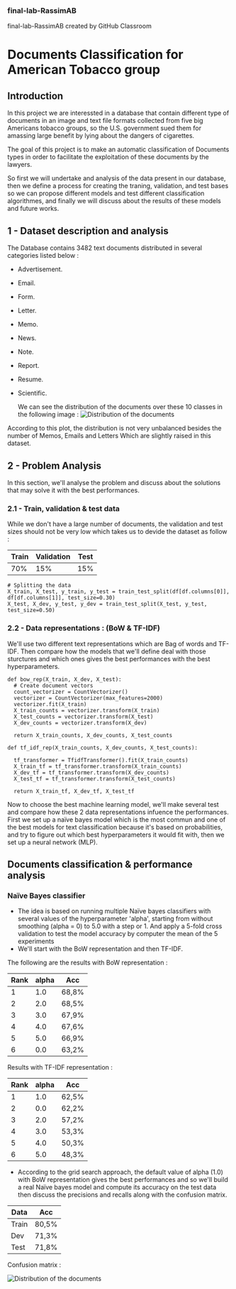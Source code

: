 ### final-lab-RassimAB
final-lab-RassimAB created by GitHub Classroom

# Documents Classification for American Tobacco group

## Introduction

  In this project we are interessted in a database that contain different type of documents in an image and text file formats collected from five big Americans tobacco groups, so the U.S. government sued them for amassing large benefit by lying about the dangers of cigarettes. 
  
  The goal of this project is to make an automatic classification of Documents types in order to facilitate the exploitation of these documents by the lawyers.
  
  So first we will undertake and analysis of the data present in our database, then we define a process for creating the traning, validation, and test bases so we can propose different models and test different classification algorithmes, and finally we will discuss about the results of these models and future works.

## 1 - Dataset description and analysis

  The Database contains 3482 text documents distributed in several categories listed below :
  
  * Advertisement.
  * Email.
  * Form.
  * Letter.
  * Memo.
  * News.
  * Note.
  * Report.
  * Resume.
  * Scientific.
  
    We can see the distribution of the documents over these 10 classes in the following image :
  ![Distribution of the documents]()
  
  According to this plot, the distribution is not very unbalanced besides the number of Memos, Emails and Letters Which are slightly raised in this dataset.
  
## 2 - Problem Analysis
  
  In this section, we'll analyse the problem and discuss about the solutions that may solve it with the best performances.

  ### 2.1 - Train, validation & test data 
  
  While we don't have a large number of documents, the validation and test sizes should not be very low which takes us to devide the dataset as follow : 
  
  Train | Validation | Test
------------ | ------------- | -------------
70% | 15% | 15%

  ```
  # Splitting the data
  X_train, X_test, y_train, y_test = train_test_split(df[df.columns[0]], df[df.columns[1]], test_size=0.30)
  X_test, X_dev, y_test, y_dev = train_test_split(X_test, y_test, test_size=0.50)
  ```

  ### 2.2 - Data representations : (BoW & TF-IDF)
  
   We'll use two different text representations which are Bag of words and TF-IDF. Then compare how the models that we'll define deal with those sturctures and which ones gives the best performances with the best hyperparameters. 
   
  ```
  def bow_rep(X_train, X_dev, X_test):
    # Create document vectors
    count_vectorizer = CountVectorizer()
    vectorizer = CountVectorizer(max_features=2000)
    vectorizer.fit(X_train)
    X_train_counts = vectorizer.transform(X_train)
    X_test_counts = vectorizer.transform(X_test)
    X_dev_counts = vectorizer.transform(X_dev)
    
    return X_train_counts, X_dev_counts, X_test_counts
    
  def tf_idf_rep(X_train_counts, X_dev_counts, X_test_counts):

    tf_transformer = TfidfTransformer().fit(X_train_counts)
    X_train_tf = tf_transformer.transform(X_train_counts)
    X_dev_tf = tf_transformer.transform(X_dev_counts)
    X_test_tf = tf_transformer.transform(X_test_counts)
    
    return X_train_tf, X_dev_tf, X_test_tf
  ```
  
  Now to choose the best machine learning model, we'll make several test and compare how these 2 data representations infuence the performances. First we set up a naïve bayes model which is the most commun and one of the best models for text classification because it's based on probabilities, and try to figure out which best hyperparameters it would fit with, then we set up a neural network (MLP).
  
## Documents classification & performance analysis 

  ### Naïve Bayes classifier
  
  - The idea is based on running multiple Naïve bayes classifiers with several values of the hyperparameter 'alpha', starting from without smoothing (alpha = 0) to 5.0 with a step or 1. And apply a 5-fold cross validation to test the model accuracy by computer the mean of the 5 experiments
  - We'll start with the BoW representation and then TF-IDF.
  
  The following are the results with BoW representation :
  
  Rank | alpha | Acc
------------ | ------------- | -------------
1 | 1.0 | 68,8%
2 | 2.0 | 68,5%
3 | 3.0 | 67,9%
4 | 4.0 | 67,6%
5 | 5.0 | 66,9%
6 | 0.0 | 63,2%

  Results with TF-IDF representation :
  
   Rank | alpha | Acc
------------ | ------------- | -------------
1 | 1.0 | 62,5%
2 | 0.0 | 62,2%
3 | 2.0 | 57,2%
4 | 3.0 | 53,3%
5 | 4.0 | 50,3%
6 | 5.0 | 48,3%

-  According to the grid search approach, the default value of alpha (1.0) with BoW representation gives the best performances and so we'll build a real Naïve bayes model and compute its accuracy on the test data then discuss the precisions and recalls along with the confusion matrix.


Data | Acc 
------------ | ------------- 
Train | 80,5% 
Dev | 71,3% 
Test | 71,8% 

Confusion matrix : 

  ![Distribution of the documents]()





